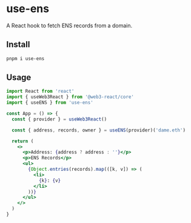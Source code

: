# use-ens

A React hook to fetch ENS records from a domain.

## Install

```sh
pnpm i use-ens
```

## Usage

```jsx
import React from 'react'
import { useWeb3React } from '@web3-react/core'
import { useENS } from 'use-ens'

const App = () => {
  const { provider } = useWeb3React()

  const { address, records, owner } = useENS(provider)('dame.eth')

  return (
    <>
      <p>Address: {address ? address : ''}</p>
      <p>ENS Records</p>
      <ul>
        {Object.entries(records).map(([k, v]) => (
          <li>
            {k}: {v}
          </li>
        ))}
      </ul>
    </>
  )
}
```
